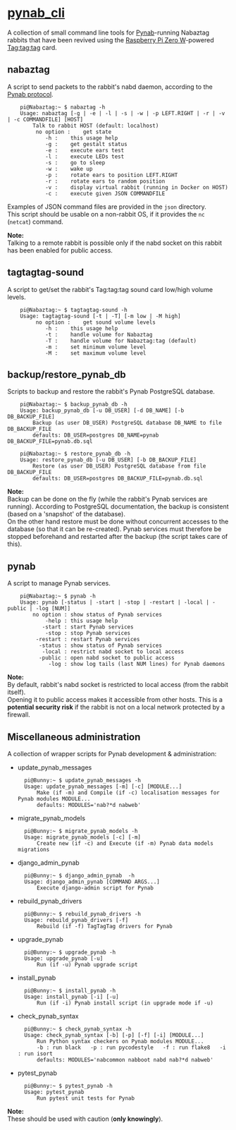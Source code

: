 # [pynab_cli](https://github.com/f-laurens/pynab_cli/archive/release.zip)

A collection of small command line tools for [Pynab](https://github.com/nabaztag2018/pynab)-running Nabaztag rabbits that have been revived using the [Raspberry Pi Zero W](https://www.raspberrypi.org/products/raspberry-pi-zero-w)-powered [Tag:tag:tag](https://www.tagtagtag.fr/index_eng.html) card.

## nabaztag

A script to send packets to the rabbit's nabd daemon, according to the [Pynab protocol](https://github.com/nabaztag2018/pynab/blob/master/PROTOCOL.md).

		pi@Nabaztag:~ $ nabaztag -h
		Usage: nabaztag [-g | -e | -l | -s | -w | -p LEFT.RIGHT | -r | -v | -c COMMANDFILE] [HOST]
			Talk to rabbit HOST (default: localhost)
			 no option :	get state
				-h :	this usage help
				-g :	get gestalt status
				-e :	execute ears test
				-l :	execute LEDs test
				-s :	go to sleep
				-w :	wake up
				-p :	rotate ears to position LEFT.RIGHT
				-r :	rotate ears to random position
				-v :	display virtual rabbit (running in Docker on HOST)
				-c :	execute given JSON COMMANDFILE
			
Examples of JSON command files are provided in the `json` directory.  
This script should be usable on a non-rabbit OS, if it provides the `nc` (`netcat`) command.

**Note:**  
Talking to a remote rabbit is possible only if the nabd socket on this rabbit has been enabled for public access.

## tagtagtag-sound

A script to get/set the rabbit's Tag:tag:tag sound card low/high volume levels.

		pi@Nabaztag:~ $ tagtagtag-sound -h
		Usage: tagtagtag-sound [-t | -T] [-m low | -M high]
			 no option :	get sound volume levels
				-h :	this usage help
				-t :	handle volume for Nabaztag
				-T :	handle volume for Nabaztag:tag (default)
				-m :	set minimum volume level
				-M :	set maximum volume level

## backup/restore_pynab_db

Scripts to backup and restore the rabbit's Pynab PostgreSQL database.

		pi@Nabaztag:~ $ backup_pynab_db -h
		Usage: backup_pynab_db [-u DB_USER] [-d DB_NAME] [-b DB_BACKUP_FILE]
			Backup (as user DB_USER) PostgreSQL database DB_NAME to file DB_BACKUP_FILE
			defaults: DB_USER=postgres DB_NAME=pynab DB_BACKUP_FILE=pynab.db.sql
		
		pi@Nabaztag:~ $ restore_pynab_db -h
		Usage: restore_pynab_db [-u DB_USER] [-b DB_BACKUP_FILE]
			Restore (as user DB_USER) PostgreSQL database from file DB_BACKUP_FILE
			defaults: DB_USER=postgres DB_BACKUP_FILE=pynab.db.sql

**Note:**  
Backup can be done on the fly (while the rabbit's Pynab services are running). According to PostgreSQL documentation, the backup is consistent (based on a 'snapshot' of the database).  
On the other hand restore must be done without concurrent accesses to the database (so that it can be re-created). Pynab services must therefore be stopped beforehand and restarted after the backup (the script takes care of this).

## pynab

A script to manage Pynab services.
		
		pi@Nabaztag:~ $ pynab -h
		Usage: pynab [-status | -start | -stop | -restart | -local | -public | -log [NUM]]
			no option :	show status of Pynab services
			    -help :	this usage help
			   -start :	start Pynab services
			    -stop :	stop Pynab services
			 -restart :	restart Pynab services
			  -status :	show status of Pynab services
			   -local :	restrict nabd socket to local access
			  -public :	open nabd socket to public access
			     -log :	show log tails (last NUM lines) for Pynab daemons

**Note:**  
By default, rabbit's nabd socket is restricted to local access (from the rabbit itself).  
Opening it to public access makes it accessible from other hosts. This is a **potential security risk** if the rabbit is not on a local network protected by a firewall.

## Miscellaneous administration

A collection of wrapper scripts for Pynab development & administration:
- update_pynab_messages

		pi@Bunny:~ $ update_pynab_messages -h
		Usage: update_pynab_messages [-m] [-c] [MODULE...]
			Make (if -m) and Compile (if -c) localisation messages for Pynab modules MODULE...
			defaults: MODULES='nab?*d nabweb'
- migrate_pynab_models

		pi@Bunny:~ $ migrate_pynab_models -h
		Usage: migrate_pynab_models [-c] [-m]
			Create new (if -c) and Execute (if -m) Pynab data models migrations
- django_admin_pynab

		pi@Bunny:~ $ django_admin_pynab  -h
		Usage: django_admin_pynab [COMMAND ARGS...]
			Execute django-admin script for Pynab
- rebuild_pynab_drivers

		pi@Bunny:~ $ rebuild_pynab_drivers -h
		Usage: rebuild_pynab_drivers [-f]
			Rebuild (if -f) TagTagTag drivers for Pynab
- upgrade_pynab

		pi@Bunny:~ $ upgrade_pynab -h
		Usage: upgrade_pynab [-u]
			Run (if -u) Pynab upgrade script
- install_pynab

		pi@Bunny:~ $ install_pynab -h
		Usage: install_pynab [-i] [-u]
			Run (if -i) Pynab install script (in upgrade mode if -u)
- check_pynab_syntax

		pi@Bunny:~ $ check_pynab_syntax -h
		Usage: check_pynab_syntax [-b] [-p] [-f] [-i] [MODULE...]
			Run Python syntax checkers on Pynab modules MODULE...
			-b : run black   -p : run pycodestyle   -f : run flake8   -i : run isort
			defaults: MODULES='nabcommon nabboot nabd nab?*d nabweb'
- pytest_pynab

		pi@Bunny:~ $ pytest_pynab -h
		Usage: pytest_pynab
			Run pytest unit tests for Pynab

**Note:**  
These should be used with caution (**only knowingly**).
